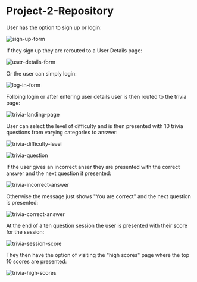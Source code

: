 # Project-2-Repository

User has the option to sign up or login:

![sign-up-form](public/images/sign-up-form.png)

If they sign up they are rerouted to a User Details page:

![user-details-form](public/images/user-details-form.png)


Or the user can simply login:

![log-in-form](public/images/login-form.png)


Folloing login or after entering user details user is then routed to the trivia page:

![trivia-landing-page](public/images/Trivia-page.png)


User can select the level of difficulty and is then presented with 10 trivia questions from varying categories to answer:

![trivia-difficulty-level](public/images/trivia-difficulty-level.png)

![trivia-question](public/images/trivia-question.png)

If the user gives an incorrect anser they are presented with the correct answer and the next question it presented:

![trivia-incorrect-answer](public/images/trivia-incorrect-answer.png)

Otherwise the message just shows "You are correct" and the next question is presented:

![trivia-correct-answer](public/images/trivia-correct-answer.png)

At the end of a ten question session the user is presented with their score for the session:

![trivia-session-score](public/images/trivia-session-score.png)


They then have the option of visiting the "high scores" page where the top 10 scores are presented:

![trivia-high-scores](public/images/scores.png)

